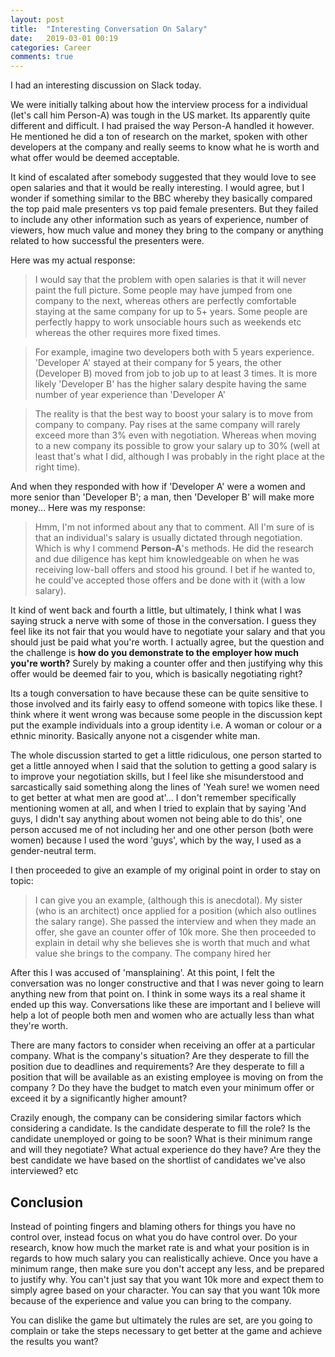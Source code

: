 ```yaml
---
layout: post
title:  "Interesting Conversation On Salary"
date:   2019-03-01 00:19
categories: Career
comments: true
---
```


I had an interesting discussion on Slack today.

<!--more-->

We were initially talking about how the interview process for a individual (let's call him Person-A) was tough in the US market. Its apparently quite different and difficult. I had praised the way Person-A handled it however. He mentioned he did a ton of research on the market, spoken with other developers at the company and really seems to know what he is worth and what offer would be deemed acceptable.

It kind of escalated after somebody suggested that they would love to see open salaries and that it would be really interesting. I would agree, but I wonder if something similar to the BBC whereby they basically compared the top paid male presenters vs top paid female presenters. But they failed to include any other information such as years of experience, number of viewers, how much value and money they bring to the company or anything related to how successful the presenters were.

Here was my actual response:
> I would say that the problem with open salaries is that it will never paint the full picture. Some people may have jumped from one company to the next, whereas others are perfectly comfortable staying at the same company for up to 5+ years. Some people are perfectly happy to work unsociable hours such as weekends etc whereas the other requires more fixed times.

 > For example, imagine two developers both with 5 years experience. 'Developer A' stayed at their company for 5 years, the other (Developer B) moved from job to job up to at least 3 times. It is more likely 'Developer B' has the higher salary despite having the same number of year experience than 'Developer A'

> The reality is that the best way to boost your salary is to move from company to company. Pay rises at the same company will rarely exceed more than 3% even with negotiation. Whereas when moving to a new company its possible to grow your salary up to 30% (well at least that's what I did, although I was probably in the right place at the right time).

And when they responded with how if 'Developer A' were a women and more senior than 'Developer B'; a man, then 'Developer B' will make more money... Here was my response:

> Hmm, I'm not informed about any that to comment. All I'm sure of is that an individual's salary is usually dictated through negotiation. Which is why I commend **Person-A**'s methods. He did the research and due diligence has kept him knowledgeable on when he was receiving low-ball offers and stood his ground. I bet if he wanted to, he could've accepted those offers and be done with it (with a low salary).


It kind of went back and fourth a little, but ultimately, I think what I was saying struck a nerve with some of those in the conversation. I guess they feel like its not fair that you would have to negotiate your salary and that you should just be paid what you're worth. I actually agree, but the question and the challenge is **how do you demonstrate to the employer how much you're worth?** Surely by making a counter offer and then justifying why this offer would be deemed fair to you, which is basically negotiating right?

Its a tough conversation to have because these can be quite sensitive to those involved and its fairly easy to offend someone with topics like these. I think where it went wrong was because some people in the discussion kept put the example individuals into a group identity i.e. A woman or colour or a ethnic minority. Basically anyone not a cisgender white man.

The whole discussion started to get a little ridiculous, one person started to get a little annoyed when I said that the solution to getting a good salary is to improve your negotiation skills, but I feel like she misunderstood and sarcastically said something along the lines of 'Yeah sure! we women need to get better at what men are good at'... I don't remember specifically mentioning women at all, and when I tried to explain that by saying 'And guys, I didn't say anything about women not being able to do this', one person accused me of not including her and one other person (both were women) because I used the word 'guys', which by the way, I used as a gender-neutral term.

I then proceeded to give an example of my original point in order to stay on topic:

>I can give you an example, (although this is anecdotal).
My sister (who is an architect) once applied for a position (which also outlines the salary range). She passed the interview and when they made an offer, she gave an counter offer of 10k more. She then proceeded to explain in detail why she believes she is worth that much and what value she brings to the company. The company hired her

After this I was accused of 'mansplaining'. At this point, I felt the conversation was no longer constructive and that I was never going to learn anything new from that point on. I think in some ways its a real shame it ended up this way. Conversations like these are important and I believe will help a lot of people both men and women who are actually less than what they're worth.

There are many factors to consider when receiving an offer at a particular company. What is the company's situation? Are they desperate to fill the position due to deadlines and requirements? Are they desperate to fill a position that will be available as an existing employee is moving on from the company ? Do they have the budget to match even your minimum offer or exceed it by a significantly higher amount?

Crazily enough, the company can be considering similar factors which considering a candidate. Is the candidate desperate to fill the role? Is the candidate unemployed or going to be soon? What is their minimum range and will they negotiate? What actual experience do they have? Are they the best candidate we have based on the shortlist of candidates we've also interviewed? etc

## Conclusion

Instead of pointing fingers and blaming others for things you have no control over, instead focus on what you do have control over. Do your research, know how much the market rate is and what your position is in regards to how much salary you can realistically achieve. Once you have a minimum range, then make sure you don't accept any less, and be prepared to justify why. You can't just say that you want 10k more and expect them to simply agree based on your character.
You can say that you want 10k more because of the experience and value you can bring to the company.

You can dislike the game but ultimately the rules are set, are you going to complain or take the steps necessary to get better at the game and achieve the results you want?
